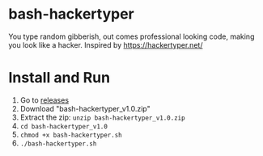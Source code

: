 # bash-hackertyper

You type random gibberish, out comes professional looking code, making you look like a hacker. Inspired by https://hackertyper.net/ 

# Install and Run

1. Go to [releases](https://github.com/NorthernChicken/bash-hackertyper/releases)
2. Download "bash-hackertyper_v1.0.zip"
3. Extract the zip: ```unzip bash-hackertyper_v1.0.zip```
5. ```cd bash-hackertyper_v1.0 ```
6. ```chmod +x bash-hackertyper.sh```
7. ```./bash-hackertyper.sh ```
